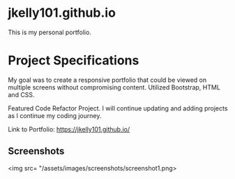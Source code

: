 # jkelly101.github.io
This is my personal portfolio. 

# Project Specifications

My goal was to create a responsive portfolio that could be viewed on multiple screens without compromising content. Utilized Bootstrap, HTML and CSS. 

Featured Code Refactor Project. I will continue updating and adding projects as I continue my coding journey.

Link to Portfolio: https://jkelly101.github.io/

## Screenshots

<img src= "/assets/images/screenshots/screenshot1.png>





